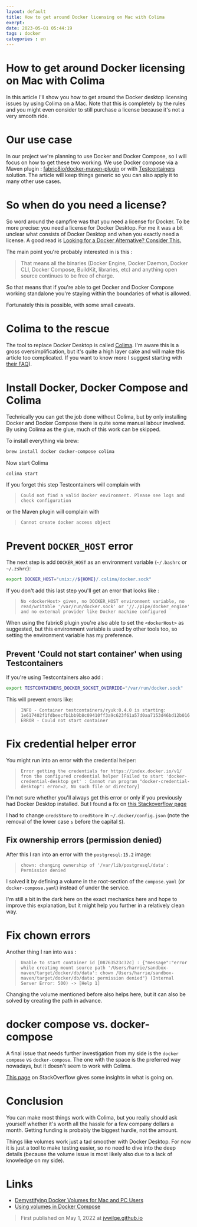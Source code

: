 ```yaml
---
layout: default
title: How to get around Docker licensing on Mac with Colima
exerpt: 
date: 2023-05-01 05:44:19
tags : docker
categories : en
---
```

How to get around Docker licensing on Mac with Colima
===

In this article I'll show you how to get around the Docker desktop licensing issues by using Colima on a Mac. Note that this is completely by the rules and you might even consider to still purchase a license because it's not a very smooth ride.

<!--more-->

# Our use case

In our project we're planning to use Docker and Docker Compose, so I will focus on how to get these two working. We use Docker compose via a Maven plugin : [fabric8io/docker-maven-plugin](https://dmp.fabric8.io/) or with [Testcontainers](https://www.testcontainers.org/) solution. The article will keep things generic so you can also apply it to many other use cases. 

# So when do you need a license?

So word around the campfire was that you need a license for Docker. To be more precise: you need a license for Docker Desktop. For me it was a bit unclear what consists of Docker Desktop and when you exactly need a license. A good read is 
[Looking for a Docker Alternative? Consider This.](https://www.docker.com/blog/looking-for-a-docker-alternative-consider-this/)

The main point you're probably interested in is this :
> That means all the binaries (Docker Engine, Docker Daemon, Docker CLI, Docker Compose, BuildKit, libraries, etc) and anything open source continues to be free of charge.

So that means that if you're able to get Docker and Docker Compose working standalone you're staying within the boundaries of what is allowed.

Fortunately this is possible, with some small caveats.

# Colima to the rescue

The tool to replace Docker Desktop is called [Colima](https://github.com/abiosoft/colima). I'm aware this is a gross oversimplification, but it's quite a high layer cake and will make this article too complicated. If you want to know more I suggest starting with [their FAQ](https://github.com/abiosoft/colima/blob/main/docs/FAQ.md)).

# Install Docker, Docker Compose and Colima

Technically you can get the job done without Colima, but by only installing Docker and Docker Compose there is quite some manual labour involved. By using Colima as the glue, much of this work can be skipped.

To install everything via brew:

```bash
brew install docker docker-compose colima
```

Now start Colima

```bash
colima start
```

If you forget this step Testcontainers will complain with
>```Could not find a valid Docker environment. Please see logs and check configuration```

or the Maven plugin will complain with 

>```Cannot create docker access object```


# Prevent `DOCKER_HOST` error

The next step is add `DOCKER_HOST` as an environment variable (`~/.bashrc` or `~/.zshrc`):
```bash
export DOCKER_HOST="unix://${HOME}/.colima/docker.sock"
```

If you don't add this last step you'll get an error that looks like :
>```No <dockerHost> given, no DOCKER_HOST environment variable, no read/writable '/var/run/docker.sock' or '//./pipe/docker_engine' and no external provider like Docker machine configured```

When using the fabric8 plugin you're also able to set the `<dockerHost>` as suggested, but this environment variable is used by other tools too, so setting the environment variable has my preference.

## Prevent 'Could not start container' when using Testcontainers

If you're using Testcontainers also add :
```bash
export TESTCONTAINERS_DOCKER_SOCKET_OVERRIDE="/var/run/docker.sock"
```

This will prevent errors like: 
> ```INFO - Container testcontainers/ryuk:0.4.0 is starting: 1e617402f1fdbeecfb1bb9b8c09410ff3a9c623f61a57d0aa7153d46bd12b016```
> ```ERROR - Could not start container```


# Fix credential helper error

You might run into an error with the credential helper:
> ```Error getting the credentials for https://index.docker.io/v1/ from the configured credential helper [Failed to start 'docker-credential-desktop get' : Cannot run program "docker-credential-desktop": error=2, No such file or directory]```

I'm not sure whether you'll always get this error or only if you previously had Docker Desktop installed. But I found a fix on [this Stackoverflow page](https://stackoverflow.com/questions/61221890/docker-for-mac-cannot-run-program-docker-credential-desktop)

I had to change `credsStore` to `credStore` in `~/.docker/config.json` (note the removal of the lower case `s` before the capital `S`).

## Fix ownership errors (permission denied)

After this I ran into an error with the `postgresql:15.2` image:

> ```chown: changing ownership of '/var/lib/postgresql/data': Permission denied```

I solved it by defining a volume in the root-section of the `compose.yaml` (or `docker-compose.yaml`) instead of under the service.

I'm still a bit in the dark here on the exact mechanics here and hope to improve this explanation, but it might help you further in a relatively clean way.

# Fix chown errors

Another thing I ran into was :
>```Unable to start container id [08763523c32c] : {"message":"error while creating mount source path '/Users/harrie/sandbox-maven/target/docker/db/data': chown /Users/harrie/sandbox-maven/target/docker/db/data: permission denied"} (Internal Server Error: 500) -> [Help 1]```

Changing the volume mentioned before also helps here, but it can also be solved by creating the path in advance.

# docker compose vs. docker-compose

A final issue that needs further investigation from my side is the `docker compose` vs `docker-compose`. The one with the space is the preferred way nowadays, but it doesn't seem to work with Colima.

[This page](https://stackoverflow.com/questions/66514436/difference-between-docker-compose-and-docker-compose) on StackOverflow gives some insights in what is going on.


# Conclusion

You can make most things work with Colima, but you really should ask yourself whether it's worth all the hassle for a few company dollars a month. Getting funding is probably the biggest hurdle, not the amount.

Things like volumes work just a tad smoother with Docker Desktop. For now it is just a tool to make testing easier, so no need to dive into the deep details (because the volume issue is most likely also due to a lack of knowledge on my side).


# Links
- [Demystifying Docker Volumes for Mac and PC Users](https://gist.github.com/onlyphantom/0bffc5dcc25a756e247cb526c01072c0)
- [Using volumes in Docker Compose](https://devopscell.com/docker/docker-compose/volumes/2018/01/16/volumes-in-docker-compose.html)


> First published on May 1, 2022 at [jvwilge.github.io](http://jvwilge.github.io)

